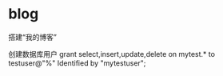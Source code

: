blog
====

搭建“我的博客”

创建数据库用户
grant select,insert,update,delete on mytest.* to testuser@"%" Identified by "mytestuser";